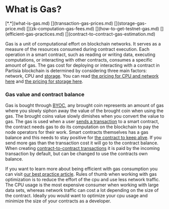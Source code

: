 # What is Gas?

<div class="dot-navigation" markdown>
   [*.*](what-is-gas.md)
   [](transaction-gas-prices.md)
   [](storage-gas-price.md)
   [](zk-computation-gas-fees.md)
   [](how-to-get-testnet-gas.md)
   [](efficient-gas-practices.md)
   [](contract-to-contract-gas-estimation.md)
</div>

Gas is a unit of computational effort on blockchain networks. It serves as a measure of the resources consumed during
contract execution. Each operation in a smart contract, such as reading or writing data, executing computations, or
interacting with other contracts, consumes a specific amount of gas. The gas cost for deploying or interacting with a
contract in Partisia blockchain is determined by considering three main factors: network, CPU
and [storage](storage-gas-price.md). You can read [the pricing for CPU and network here](transaction-gas-prices.md)
and [the pricing for storage here](storage-gas-price.md).

### Gas value and contract balance

Gas is bought through [BYOC](../../pbc-fundamentals/byoc/introduction-to-byoc.md), any brought coin represents an amount of gas where you
slowly siphon away the value of the brought coin when using the gas. The brought coins value slowly dimishes when you
convert the value to gas. The gas is used when a
user [sends a transaction](transaction-gas-prices.md#transaction-gas-prices) to a smart contract, the contract needs gas
to do its computation on the blockchain to pay the node operators for their work. Smart contracts themselves has a gas
balance and this needs to stay positive
for [the contract to keep alive](storage-gas-price.md#negative-contract-gas-balance). If you send more gas than the
transaction cost it
will go to the contract balance. When
creating [contract-to-contract transactions](contract-to-contract-gas-estimation.md#contract-to-contract-gas-estimation)
it is paid by the incoming transaction by default, but can be changed to use the contracts own balance.

If you want to learn more about being efficient with gas consumption you can
visit [our best practice article](efficient-gas-practices.md). Rules of thumb when working with gas optimization is to
reduce the effort of the
cpu and use less network traffic. The CPU usage is the most expensive consumer when
working with large data sets, whereas network traffic can cost a lot depending on the size of the contract. Ideally you
would want to optimize your cpu usage and minimize the size of your contracts as a developer.
